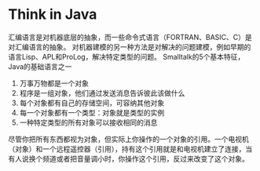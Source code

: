 # Think in Java

汇编语言是对机器底层的抽象，而一些命令式语言（FORTRAN、BASIC、C）是对汇编语言的抽象。
对机器建模的另一种方法是对解决的问题建模，例如早期的语言Lisp、APL和ProLog，解决特定类型的问题。
Smalltalk的5个基本特征，Java的基础语言之一
1. 万事万物都是一个对象
2. 程序是一组对象，他们通过发送消息告诉彼此该做什么
3. 每个对象都有自己的存储空间，可容纳其他对象
4. 每一个对象都有一个类型：对象就是类型的实例
5. 一种特定类型的所有对象可以接收相同的消息

尽管你把所有东西都视为对象，但实际上你操作的一个对象的引用。一个电视机（对象）和一个远程遥控器（引用），持有这个引用就是和电视机建立了连接，当有人说换个频道或者把音量调小时，你操作这个引用，反过来改变了这个对象。

